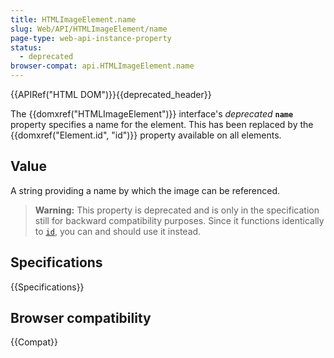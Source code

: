 ```yaml
---
title: HTMLImageElement.name
slug: Web/API/HTMLImageElement/name
page-type: web-api-instance-property
status:
  - deprecated
browser-compat: api.HTMLImageElement.name
---
```


{{APIRef("HTML DOM")}}{{deprecated_header}}

The {{domxref("HTMLImageElement")}}
interface's _deprecated_ **`name`** property specifies
a name for the element. This has been replaced by the {{domxref("Element.id", "id")}}
property available on all elements.

## Value

A string providing a name by which the image can be referenced.

> **Warning:** This property is deprecated and is only in the
> specification still for backward compatibility purposes. Since it functions
> identically to [`id`](/en-US/docs/Web/HTML/Global_attributes#id), you can and should use it instead.

## Specifications

{{Specifications}}

## Browser compatibility

{{Compat}}
